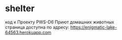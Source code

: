 # shelter
код к Проекту PWS-D6 Приют домашних животных<br>
страница доступна по адресу: https://enigmatic-lake-64563.herokuapp.com
